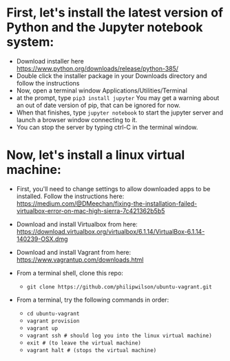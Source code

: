 # First, let's install the latest version of Python and the Jupyter notebook system:

* Download installer here https://www.python.org/downloads/release/python-385/
* Double click the installer package in your Downloads directory and follow the instructions
* Now, open a terminal window Applications/Utilities/Terminal
* at the prompt, type `pip3 install jupyter` You may get a warning about an out of date version of pip, that can be ignored for now.
* When that finishes, type `jupyter notebook` to start the jupyter server and launch a browser window connecting to it.
* You can stop the server by typing ctrl-C in the terminal window.

# Now, let's install a linux virtual machine:
* First, you'll need to change settings to allow downloaded apps to be installed.  Follow the instructions here: https://medium.com/@DMeechan/fixing-the-installation-failed-virtualbox-error-on-mac-high-sierra-7c421362b5b5

* Download and install Virtualbox from here:
    https://download.virtualbox.org/virtualbox/6.1.14/VirtualBox-6.1.14-140239-OSX.dmg
* Download and install Vagrant from here:
    https://www.vagrantup.com/downloads.html
* From a terminal shell, clone this repo:
    * `git clone https://github.com/philipwilson/ubuntu-vagrant.git`
* From a terminal, try the following commands in order:
    * `cd ubuntu-vagrant`
    * `vagrant provision`
    * `vagrant up`
    * `vagrant ssh # should log you into the linux virtual machine)`
    * `exit # (to leave the virtual machine)`
    * `vagrant halt # (stops the virtual machine)`

